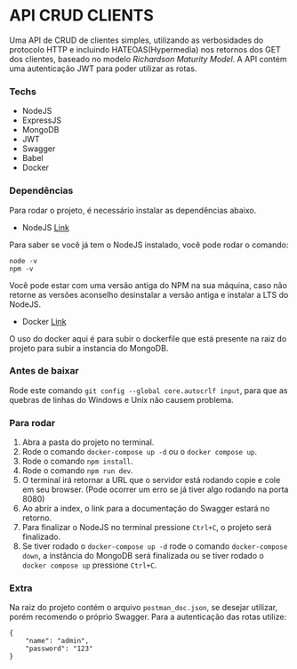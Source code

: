 # API CRUD CLIENTS

Uma API de CRUD de clientes simples, utilizando as verbosidades do protocolo HTTP e incluindo HATEOAS(Hypermedia) nos retornos dos GET dos clientes, baseado no modelo *Richardson Maturity Model*. 
A API contém uma autenticação JWT para poder utilizar as rotas.

### Techs
- NodeJS
- ExpressJS
- MongoDB
- JWT
- Swagger
- Babel
- Docker

### Dependências 
Para rodar o projeto, é necessário instalar as dependências abaixo.
- NodeJS [Link](https://nodejs.org/en/)

Para saber se você já tem o NodeJS instalado, você pode rodar o comando:
```
node -v
npm -v
```
Você pode estar com uma versão antiga do NPM na sua máquina, caso não retorne as versões aconselho desinstalar a versão antiga e instalar a LTS do NodeJS.

- Docker [Link](https://docs.docker.com/get-docker/)

O uso do docker aqui é para subir o dockerfile que está presente na raiz do projeto para subir a instancia do MongoDB.

### Antes de baixar 
Rode este comando `git config --global core.autocrlf input`, para que as quebras de linhas do Windows e Unix não causem problema.

### Para rodar 
1. Abra a pasta do projeto no terminal.
2. Rode o comando `docker-compose up -d` ou o `docker compose up`.
3. Rode o comando `npm install`.
4. Rode o comando `npm run dev`.
5. O terminal irá retornar a URL que o servidor está rodando copie e cole em seu browser. (Pode ocorrer um erro se já tiver algo rodando na porta 8080)
6. Ao abrir a index, o link para a documentação do Swagger estará no retorno. 
7. Para finalizar o NodeJS no terminal pressione `Ctrl+C`, o projeto será finalizado.
8. Se tiver rodado o `docker-compose up -d` rode o comando `docker-compose down`, a instância do MongoDB será finalizada ou se tiver rodado o `docker compose up` pressione `Ctrl+C`. 

### Extra
Na raiz do projeto contém o arquivo `postman_doc.json`, se desejar utilizar, porém recomendo o próprio Swagger.
Para a autenticação das rotas utilize: 
```
{
    "name": "admin",
    "password": "123"
}
```
